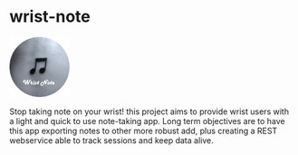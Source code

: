 # wrist-note
![alt tag](https://github.com/albertodenatale/wrist-note/blob/master/Square44x44Logo.scale-240.png)


Stop taking note on your wrist! this project aims to provide wrist users with a light and quick to use note-taking app. Long term objectives are to have this app exporting notes to other more robust add, plus creating a REST webservice able to track sessions and keep data alive.
